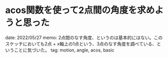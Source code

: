# acos関数を使って2点間の角度を求めようと思った

date: 2022/05/27
memo: 2点間のなす角度、というのは基本的にはない。このスケッチにおいても2点 + x軸上の1点という、3点のなす角度を調べている、ということに気づいた。
tag: motion, angle, acos, basic
